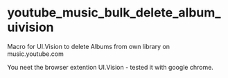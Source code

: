 # youtube_music_bulk_delete_album_uivision
Macro for UI.Vision to delete Albums from own library on music.youtube.com

You neet the browser extention UI.Vision - tested it with google chrome.
